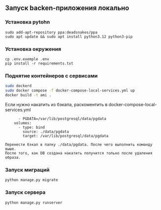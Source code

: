 ## Запуск backen-приложения локально

### Установка pytohn

```shell
sudo add-apt-repository ppa:deadsnakes/ppa
sudo apt update && sudo apt install python3.12 python3-pip
```

### Установка окружения
```shell
cp .env.exemple .env
pip install -r requirements.txt
```

### Поднятие контейнеров с сервисами
```bash
sudo dockerd
sudo docker compose -f docker-compose-local-services.yml up
docker build -t ami .
```
Если нужно накатить из бэкапа, раскоментить в docker-compose-local-services.yml
```
      - PGDATA=/var/lib/postgresql/data/pgdata
    volumes:
      - type: bind
        source: ./data/pgdata
        target: /var/lib/postgresql/data/pgdata
        
Перенести бэкап в папку ./data/pgdata. После чего выполнить команду выше.
После того, как DB создана накатить получится только после удаления образа.
```

### Запуск миграций
```shell
python manage.py migrate
```

### Запуск сервера 
```shell
python manage.py runserver
```